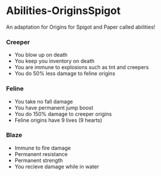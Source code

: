 # Abilities-OriginsSpigot
 An adaptation for Origins for Spigot and Paper called abilities!

### Creeper

- You blow up on death
- You keep you inventory on death
- You are immune to explosions such as tnt and creepers
- You do 50% less damage to feline origins

### Feline

- You take no fall damage
- You have permanent jump boost
- You do 150% damage to creeper origins
- Feline origins have 9 lives (9 hearts)

### Blaze

- Immune to fire damage
- Permanent resistance
- Permanent strength
- You recieve damage while in water